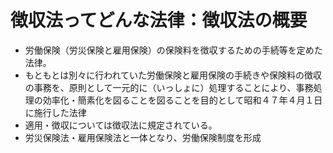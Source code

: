 # 徴収法ってどんな法律：徴収法の概要

- 労働保険（労災保険と雇用保険）の保険料を徴収するための手続等を定めた法律。
- もともとは別々に行われていた労働保険と雇用保険の手続きや保険料の徴収の事務を、原則として一元的に（いっしょに）処理することにより、事務処理の効率化・簡素化を図ることを図ることを目的として昭和４７年４月１日に施行した法律
- 適用・徴収については徴収法に規定されている。
- 労災保険法・雇用保険法と一体となり、労働保険制度を形成


